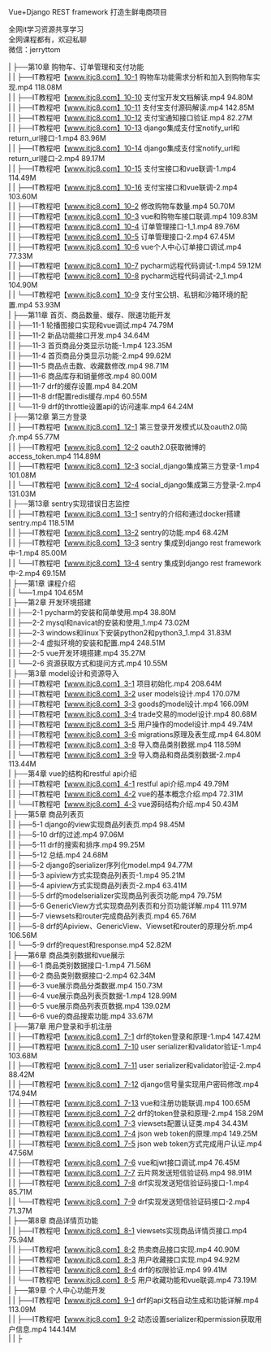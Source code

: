 Vue+Django REST framework 打造生鲜电商项目

全网it学习资源共享学习<br>全网课程都有，欢迎私聊<br>微信：jerryttom<br>

| ├──第10章 购物车、订单管理和支付功能<br> | | ├──IT教程吧【www.itjc8.com】10-1 购物车功能需求分析和加入到购物车实现.mp4 118.08M<br> | | ├──IT教程吧【www.itjc8.com】10-10 支付宝开发文档解读.mp4 94.80M<br> | | ├──IT教程吧【www.itjc8.com】10-11 支付宝支付源码解读.mp4 142.85M<br> | | ├──IT教程吧【www.itjc8.com】10-12 支付宝通知接口验证.mp4 82.27M<br> | | ├──IT教程吧【www.itjc8.com】10-13 django集成支付宝notify_url和return_url接口-1.mp4 83.96M<br> | | ├──IT教程吧【www.itjc8.com】10-14 django集成支付宝notify_url和return_url接口-2.mp4 89.17M<br> | | ├──IT教程吧【www.itjc8.com】10-15 支付宝接口和vue联调-1.mp4 114.49M<br> | | ├──IT教程吧【www.itjc8.com】10-16 支付宝接口和vue联调-2.mp4 103.60M<br> | | ├──IT教程吧【www.itjc8.com】10-2 修改购物车数量.mp4 50.70M<br> | | ├──IT教程吧【www.itjc8.com】10-3 vue和购物车接口联调.mp4 109.83M<br> | | ├──IT教程吧【www.itjc8.com】10-4 订单管理接口-1_1.mp4 89.76M<br> | | ├──IT教程吧【www.itjc8.com】10-5 订单管理接口-2.mp4 67.45M<br> | | ├──IT教程吧【www.itjc8.com】10-6 vue个人中心订单接口调试.mp4 77.33M<br> | | ├──IT教程吧【www.itjc8.com】10-7 pycharm远程代码调试-1.mp4 59.12M<br> | | ├──IT教程吧【www.itjc8.com】10-8 pycharm远程代码调试-2_1.mp4 104.90M<br> | | └──IT教程吧【www.itjc8.com】10-9 支付宝公钥、私钥和沙箱环境的配置.mp4 53.93M<br> | ├──第11章 首页、商品数量、缓存、限速功能开发<br> | | ├──11-1 轮播图接口实现和vue调试.mp4 74.79M<br> | | ├──11-2 新品功能接口开发.mp4 34.64M<br> | | ├──11-3 首页商品分类显示功能-1.mp4 123.35M<br> | | ├──11-4 首页商品分类显示功能-2.mp4 99.62M<br> | | ├──11-5 商品点击数、收藏数修改.mp4 98.71M<br> | | ├──11-6 商品库存和销量修改.mp4 80.00M<br> | | ├──11-7 drf的缓存设置.mp4 84.20M<br> | | ├──11-8 drf配置redis缓存.mp4 60.55M<br> | | └──11-9 drf的throttle设置api的访问速率.mp4 64.24M<br> | ├──第12章 第三方登录<br> | | ├──IT教程吧【www.itjc8.com】12-1 第三登录开发模式以及oauth2.0简介.mp4 55.77M<br> | | ├──IT教程吧【www.itjc8.com】12-2 oauth2.0获取微博的access_token.mp4 114.89M<br> | | ├──IT教程吧【www.itjc8.com】12-3 social_django集成第三方登录-1.mp4 101.08M<br> | | └──IT教程吧【www.itjc8.com】12-4 social_django集成第三方登录-2.mp4 131.03M<br> | ├──第13章 sentry实现错误日志监控<br> | | ├──IT教程吧【www.itjc8.com】13-1 sentry的介绍和通过docker搭建sentry.mp4 118.51M<br> | | ├──IT教程吧【www.itjc8.com】13-2 sentry的功能.mp4 68.42M<br> | | ├──IT教程吧【www.itjc8.com】13-3 sentry 集成到django rest framework中-1.mp4 85.00M<br> | | └──IT教程吧【www.itjc8.com】13-4 sentry 集成到django rest framework中-2.mp4 69.15M<br> | ├──第1章 课程介绍<br> | | └──1.mp4 104.65M<br> | ├──第2章 开发环境搭建<br> | | ├──2-1 pycharm的安装和简单使用.mp4 38.80M<br> | | ├──2-2 mysql和navicat的安装和使用_1.mp4 73.02M<br> | | ├──2-3 windows和linux下安装python2和python3_1.mp4 31.83M<br> | | ├──2-4 虚拟环境的安装和配置.mp4 248.51M<br> | | ├──2-5 vue开发环境搭建.mp4 35.27M<br> | | └──2-6 资源获取方式和提问方式.mp4 10.55M<br> | ├──第3章 model设计和资源导入<br> | | ├──IT教程吧【www.itjc8.com】3-1 项目初始化.mp4 208.64M<br> | | ├──IT教程吧【www.itjc8.com】3-2 user models设计.mp4 170.07M<br> | | ├──IT教程吧【www.itjc8.com】3-3 goods的model设计.mp4 166.09M<br> | | ├──IT教程吧【www.itjc8.com】3-4 trade交易的model设计.mp4 80.68M<br> | | ├──IT教程吧【www.itjc8.com】3-5 用户操作的model设计.mp4 49.74M<br> | | ├──IT教程吧【www.itjc8.com】3-6 migrations原理及表生成.mp4 64.80M<br> | | ├──IT教程吧【www.itjc8.com】3-8 导入商品类别数据.mp4 118.59M<br> | | └──IT教程吧【www.itjc8.com】3-9 导入商品和商品类别数据-2.mp4 113.44M<br> | ├──第4章 vue的结构和restful api介绍<br> | | ├──IT教程吧【www.itjc8.com】4-1 restful api介绍.mp4 49.79M<br> | | ├──IT教程吧【www.itjc8.com】4-2 vue的基本概念介绍.mp4 72.31M<br> | | └──IT教程吧【www.itjc8.com】4-3 vue源码结构介绍.mp4 50.43M<br> | ├──第5章 商品列表页<br> | | ├──5-1 django的view实现商品列表页.mp4 98.45M<br> | | ├──5-10 drf的过滤.mp4 97.06M<br> | | ├──5-11 drf的搜索和排序.mp4 99.25M<br> | | ├──5-12 总结.mp4 24.68M<br> | | ├──5-2 django的serializer序列化model.mp4 94.77M<br> | | ├──5-3 apiview方式实现商品列表页-1.mp4 95.21M<br> | | ├──5-4 apiview方式实现商品列表页-2.mp4 63.41M<br> | | ├──5-5 drf的modelserializer实现商品列表页功能.mp4 79.75M<br> | | ├──5-6 GenericView方式实现商品列表页和分页功能详解.mp4 111.97M<br> | | ├──5-7 viewsets和router完成商品列表页.mp4 65.76M<br> | | ├──5-8 drf的Apiview、GenericView、Viewset和router的原理分析.mp4 106.56M<br> | | └──5-9 drf的request和response.mp4 52.82M<br> | ├──第6章 商品类别数据和vue展示<br> | | ├──6-1 商品类别数据接口-1.mp4 71.56M<br> | | ├──6-2 商品类别数据接口-2.mp4 62.34M<br> | | ├──6-3 vue展示商品分类数据.mp4 150.73M<br> | | ├──6-4 vue展示商品列表页数据-1.mp4 128.99M<br> | | ├──6-5 vue展示商品列表页数据.mp4 139.02M<br> | | └──6-6 vue的商品搜索功能.mp4 33.67M<br> | ├──第7章 用户登录和手机注册<br> | | ├──IT教程吧【www.itjc8.com】7-1 drf的token登录和原理-1.mp4 147.42M<br> | | ├──IT教程吧【www.itjc8.com】7-10 user serializer和validator验证-1.mp4 103.68M<br> | | ├──IT教程吧【www.itjc8.com】7-11 user serializer和validator验证-2.mp4 88.42M<br> | | ├──IT教程吧【www.itjc8.com】7-12 django信号量实现用户密码修改.mp4 174.94M<br> | | ├──IT教程吧【www.itjc8.com】7-13 vue和注册功能联调.mp4 100.65M<br> | | ├──IT教程吧【www.itjc8.com】7-2 drf的token登录和原理-2.mp4 158.29M<br> | | ├──IT教程吧【www.itjc8.com】7-3 viewsets配置认证类.mp4 34.43M<br> | | ├──IT教程吧【www.itjc8.com】7-4 json web token的原理.mp4 149.25M<br> | | ├──IT教程吧【www.itjc8.com】7-5 json web token方式完成用户认证.mp4 47.56M<br> | | ├──IT教程吧【www.itjc8.com】7-6 vue和jwt接口调试.mp4 76.45M<br> | | ├──IT教程吧【www.itjc8.com】7-7 云片网发送短信验证码.mp4 98.91M<br> | | ├──IT教程吧【www.itjc8.com】7-8 drf实现发送短信验证码接口-1.mp4 85.71M<br> | | └──IT教程吧【www.itjc8.com】7-9 drf实现发送短信验证码接口-2.mp4 71.37M<br> | ├──第8章 商品详情页功能<br> | | ├──IT教程吧【www.itjc8.com】8-1 viewsets实现商品详情页接口.mp4 75.94M<br> | | ├──IT教程吧【www.itjc8.com】8-2 热卖商品接口实现.mp4 40.90M<br> | | ├──IT教程吧【www.itjc8.com】8-3 用户收藏接口实现.mp4 94.92M<br> | | ├──IT教程吧【www.itjc8.com】8-4 drf的权限验证.mp4 99.41M<br> | | └──IT教程吧【www.itjc8.com】8-5 用户收藏功能和vue联调.mp4 73.19M<br> | ├──第9章 个人中心功能开发<br> | | ├──IT教程吧【www.itjc8.com】9-1 drf的api文档自动生成和功能详解.mp4 113.09M<br> | | ├──IT教程吧【www.itjc8.com】9-2 动态设置serializer和permission获取用户信息.mp4 144.14M<br> | | ├